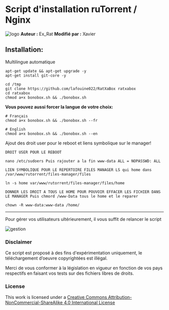 # Script d'installation ruTorrent / Nginx

![logo](https://raw.github.com/xavier84/RatXaBox/master/files/ratxabox.png)
**Auteur :** Ex_Rat
**Modifié par :** Xavier



## Installation:
Multilingue automatique
```
apt-get update && apt-get upgrade -y
apt-get install git-core -y

cd /tmp
git clone https://github.com/lafouine022/RatXaBox ratxabox
cd ratxabox
chmod a+x bonobox.sh && ./bonobox.sh
```


**Vous pouvez aussi forcer la langue de votre choix:**
```
# Français
chmod a+x bonobox.sh && ./bonobox.sh --fr

# English
chmod a+x bonobox.sh && ./bonobox.sh --en

```
Ajout des droit user pour le reboot et liens symbolique sur le manager!
```
DROIT USER POUR LE REBOOT

nano /etc/sudoers Puis rajouter a la fin www-data ALL = NOPASSWD: ALL

LIEN SYMBOLIQUE POUR LE REPERTOIRE FILES MANAGER LS qui home dans /var/www/rutorrent/files-manager/files

ln -s home var/www/rutorrent/files-manager/files/home

DONNER LES DROIT A TOUS LE HOME POUR POUVOIR EFFACER LES FICHIER DANS LE MANAGER Puis chmord /www-Data tous le home et le reparer

chown -R www-data:www-data /home/
```
----------------------------------------------------------
Pour gérer vos utilisateurs ultérieurement, il vous suffit de relancer le script

![gestion](https://raw.github.com/xavier84/RatXaBox/master/files/gestion.png)

### Disclaimer
Ce script est proposé à des fins d'expérimentation uniquement, le téléchargement d’oeuvre copyrightées est illégal.

Merci de vous conformer à la législation en vigueur en fonction de vos pays respectifs en faisant vos tests sur des fichiers libres de droits.

### License
This work is licensed under a [Creative Commons Attribution-NonCommercial-ShareAlike 4.0 International License](http://creativecommons.org/licenses/by-nc-sa/4.0/)

